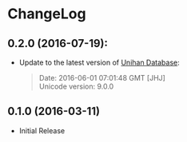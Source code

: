 # ChangeLog


## 0.2.0 (2016-07-19):

* Update to the latest version of [Unihan Database](http://www.unicode.org/charts/unihan.html):

  > Date: 2016-06-01 07:01:48 GMT [JHJ]       
  > Unicode version: 9.0.0


## 0.1.0 (2016-03-11)

* Initial Release
